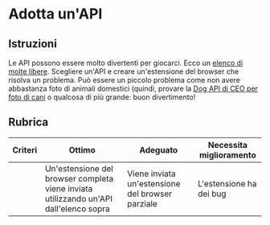 # Adotta un'API

## Istruzioni

Le API possono essere molto divertenti per giocarci. Ecco un [elenco di molte libere](https://github.com/public-apis/public-apis). Scegliere un'API e creare un'estensione del browser che risolva un problema. Può essere un piccolo problema come non avere abbastanza foto di animali domestici (quindi, provare la [Dog API di CEO per foto di cani](https://dog.ceo/dog-api/) o qualcosa di più grande: buon divertimento!

## Rubrica

| Criteri | Ottimo                                                                                | Adeguato                                         | Necessita miglioramento |
| ------- | ------------------------------------------------------------------------------------- | ------------------------------------------------ | ----------------------- |
|         | Un'estensione del browser completa viene inviata utilizzando un'API dall'elenco sopra | Viene inviata un'estensione del browser parziale | L'estensione ha dei bug |
